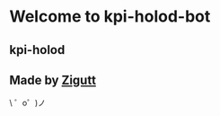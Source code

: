 Welcome to kpi-holod-bot
=================

kpi-holod
------------

Made by [Zigutt](https://t.me/zigutt)
-------------------

\ ゜o゜)ノ
